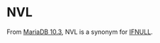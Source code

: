 
# NVL

From [MariaDB 10.3](../../../../../../release-notes/mariadb-community-server/what-is-mariadb-103.md), NVL is a synonym for [IFNULL](ifnull.md).

